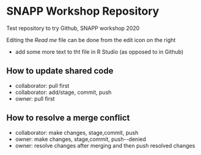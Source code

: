 # SNAPP Workshop Repository
Test repository to try Github, SNAPP workshop 2020

Editing the *Read me* file can be done from the edit icon on the right

* add some more text to tht file in R Studio (as opposed to in Github)

## How to update shared code
* collaborator: pull first
* collaborator: add/stage, commit, push
* owner: pull first

## How to resolve a merge conflict
* collaborator: make changes, stage,commit, push
* owner: make changes, stage,commit, push--denied
* owner: resolve changes after merging and then push resolved changes
